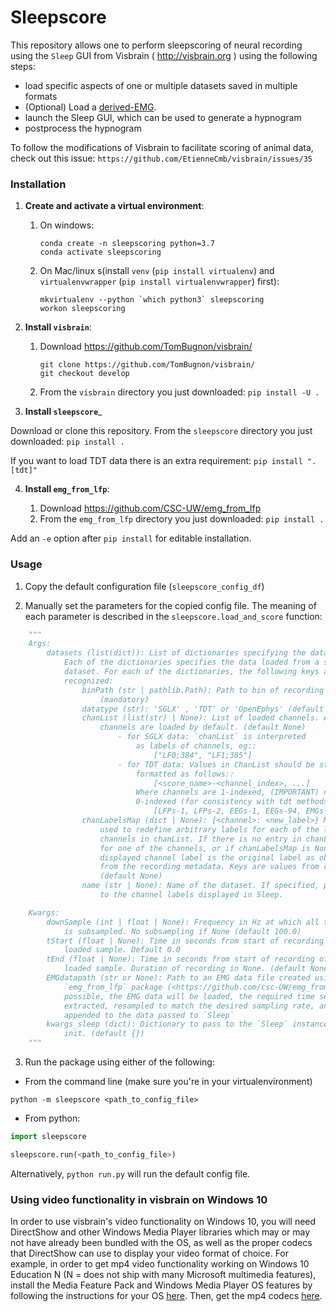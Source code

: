 # Sleepscore

This repository allows one to perform sleepscoring of neural recording using the
`Sleep` GUI from Visbrain ( <http://visbrain.org> ) using the following steps:

-   load specific aspects of one or multiple datasets saved in multiple formats
-   (Optional) Load a [derived-EMG](https://github.com/CSC-UW/emg_from_lfp).
-   launch the Sleep GUI, which can be used to generate a hypnogram
-   postprocess the hypnogram

To follow the modifications of Visbrain to facilitate scoring of animal data,
check out this issue: ``https://github.com/EtienneCmb/visbrain/issues/35``

### Installation

1.  __Create and activate a virtual environment__:

    1. On windows:

        ```
        conda create -n sleepscoring python=3.7
        conda activate sleepscoring
        ```

    2. On Mac/linux s(install `venv` (`pip install virtualenv`) and `virtualenvwrapper` (`pip install virtualenvwrapper`) first):

        ```
        mkvirtualenv --python `which python3` sleepscoring
        workon sleepscoring
        ```

2.  __Install `visbrain`__:
    
    1. Download https://github.com/TomBugnon/visbrain/
  
        ```
        git clone https://github.com/TomBugnon/visbrain/
        git checkout develop
        ```
        
    2. From the `visbrain` directory you just downloaded: ``pip install -U .``

3.  __Install `sleepscore`___

Download or clone this repository. From the `sleepscore` directory you just
downloaded: `pip install .`

If you want to load TDT data there is an extra requirement:
`pip install ".[tdt]"`

4. __Install `emg_from_lfp`__:

    1. Download https://github.com/CSC-UW/emg_from_lfp
    2. From the `emg_from_lfp` directory you just downloaded: ``pip install .``

Add an `-e` option after `pip install` for editable installation.


### Usage

1.  Copy the default configuration file (`sleepscore_config_df`)

2.  Manually set the parameters for the copied config file. The meaning of each
parameter is described in the `sleepscore.load_and_score` function:

```python
    """
    Args:
        datasets (list(dict)): List of dictionaries specifying the data to load.
            Each of the dictionaries specifies the data loaded from a specific
            dataset. For each of the dictionaries, the following keys are
            recognized:
                binPath (str | pathlib.Path): Path to bin of recording
                    (mandatory)
                datatype (str): 'SGLX' , 'TDT' or 'OpenEphys' (default 'SGLX')
                chanList (list(str) | None): List of loaded channels. All
                    channels are loaded by default. (default None)
                        - for SGLX data: `chanList` is interpreted
                            as labels of channels, eg::
                                ["LF0;384", "LF1;385"]
                        - for TDT data: Values in ChanList should be string
                            formatted as follows::
                                [<score_name>-<channel_index>, ...]
                            Where channels are 1-indexed, (IMPORTANT) not
                            0-indexed (for consistency with tdt methods), eg::
                                [LFPs-1, LFPs-2, EEGs-1, EEGs-94, EMGs-1]
                chanLabelsMap (dict | None): {<channel>: <new_label>} Mapping
                    used to redefine arbitrary labels for each of the loaded
                    channels in chanList. If there is no entry in chanLabelsMap
                    for one of the channels, or if chanLabelsMap is None, the
                    displayed channel label is the original label as obtained
                    from the recording metadata. Keys are values from chanList.
                    (default None)
                name (str | None): Name of the dataset. If specified, prepended
                    to the channel labels displayed in Sleep.

    Kwargs:
        downSample (int | float | None): Frequency in Hz at which all the data
            is subsampled. No subsampling if None (default 100.0)
        tStart (float | None): Time in seconds from start of recording of first
            loaded sample. Default 0.0
        tEnd (float | None): Time in seconds from start of recording of last
            loaded sample. Duration of recording in None. (default None)
        EMGdatapath (str or None): Path to an EMG data file created using the
            `emg_from_lfp` package (<https://github.com/csc-UW/emg_from_lfp>). If
            possible, the EMG data will be loaded, the required time segment
            extracted, resampled to match the desired sampling rate, and
            appended to the data passed to `Sleep`
        kwargs_sleep (dict): Dictionary to pass to the `Sleep` instance during
            init. (default {})
    """
```

3.  Run the package using either of the following:


- From the command line (make sure you're in your virtualenvironment)

`python -m sleepscore <path_to_config_file>`

- From python:

```python
import sleepscore

sleepscore.run(<path_to_config_file>)
```

Alternatively, `python run.py` will run the default config file.

### Using video functionality in visbrain on Windows 10
In order to use visbrain's video functionality on Windows 10, you will need DirectShow and other Windows Media Player libraries which may or may not have already been bundled with the OS, as well as the proper codecs that DirectShow can use to display your video format of choice. For example, in order to get mp4 video functionality working on Windows 10 Education N (N = does not ship with many Microsoft multimedia features), install the Media Feature Pack and Windows Media Player OS features by following the instructions for your OS [here](https://support.microsoft.com/en-us/topic/media-feature-pack-list-for-windows-n-editions-c1c6fffa-d052-8338-7a79-a4bb980a700a). Then, get the mp4 codecs [here](https://codecguide.com/download_kl.htm). 

